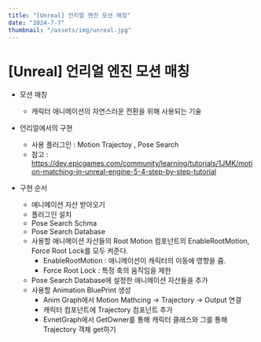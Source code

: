 ```yaml
---
title: "[Unreal] 언리얼 엔진 모션 매칭"
date: "2024-7-7"
thumbnail: "/assets/img/unreal.jpg"
---
```


# [Unreal] 언리얼 엔진 모션 매칭

- 모션 매칭
  - 캐릭터 애니메이션의 자연스러운 전환을 위해 사용되는 기술
- 언리얼에서의 구현
  - 사용 플러그인 : Motion Trajectoy , Pose Search
  - 참고 : https://dev.epicgames.com/community/learning/tutorials/1JMK/motion-matching-in-unreal-engine-5-4-step-by-step-tutorial

- 구현 순서
  - 애니메이션 자산 받아오기
  - 플러그인 설치
  - Pose Search Schma
  - Pose Search Database
  - 사용할 애니메이션 자산들의 Root Motion 컴포넌트의 EnableRootMotion, Force Root Lock를 모두 켜준다.
    - EnableRootMotion : 애니메이션이 캐릭터의 이동에 영향을 줌.
    - Force Root Lock : 특정 축의 움직임을 제한
  - Pose Search Database에 설정한 애니메이션 자산들을 추가
  - 사용할 Animation BluePrint 생성
    - Anim Graph에서 Motion Mathcing -> Trajectory -> Output 연결
    - 캐릭터 컴포넌트에 Trajectory 컴포넌트 추가
    - EvnetGraph에서 GetOwner를 통해 캐릭터 클래스와 그를 통해 Trajectory 객체 get하기